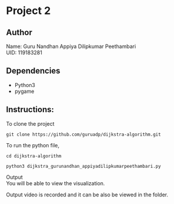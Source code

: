 # Project 2
## Author
Name: Guru Nandhan Appiya Dilipkumar Peethambari <br />
UID: 119183281

## Dependencies
- Python3
- pygame

## Instructions:
To clone the project
```
git clone https://github.com/guruadp/dijkstra-algorithm.git
```
To run the python file,
```
cd dijkstra-algorithm
```
```
python3 dijkstra_gurunandhan_appiyadilipkumarpeethambari.py
```
Output <br>
You will be able to view the visualization.

Output video is recorded and it can be also be viewed in the folder.
